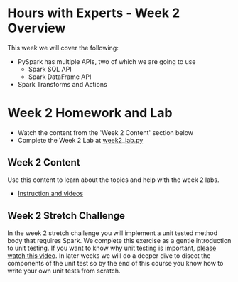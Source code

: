 # Hours with Experts - Week 2 Overview

This week we will cover the following:
<div class='overview'>

* PySpark has multiple APIs, two of which we are going to use
    * Spark SQL API
    * Spark DataFrame API
* Spark Transforms and Actions

</div>

# Week 2 Homework and Lab
* Watch the content from the 'Week 2 Content' section below 
* Complete the Week 2 Lab at [week2_lab.py](week2_lab.py)

## Week 2 Content
 Use this content to learn about the topics and help with the week 2 labs.
 - [Instruction and videos](https://where-ever.com)

## Week 2 Stretch Challenge
In the week 2 stretch challenge you will implement a unit tested method body that requires Spark.
We complete this exercise as a gentle introduction to unit testing.  If you want to know why unit
testing is important, [please watch this video](https://www.youtube.com/watch?v=Ezz5nAH1opA).
In later weeks we will do a deeper dive to disect the components of the unit test so by the end
of this course you know how to write your own unit tests from scratch.
